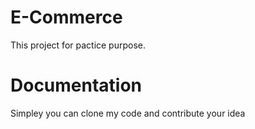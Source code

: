 # E-Commerce

This project for pactice purpose.

# Documentation
Simpley you can clone my code and contribute your idea
